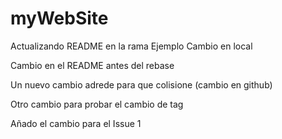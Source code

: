 # myWebSite 

Actualizando README en la rama Ejemplo
Cambio en local

Cambio en el README antes del rebase

Un nuevo cambio adrede para que colisione (cambio en github)

Otro cambio para probar el cambio de tag

Añado el cambio para el Issue 1
